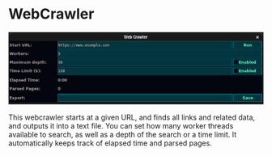 # WebCrawler
![WebCrawler Screenshot](https://raw.githubusercontent.com/Duallight/WebCrawler/master/Screenshots/webCrawlerExample.png)

This webcrawler starts at a given URL, and finds all links and related data, and outputs it into a text file. You can set how many worker threads available to search, as well as a depth of the search or a time limit. It automatically keeps track of elapsed time and parsed pages. 
